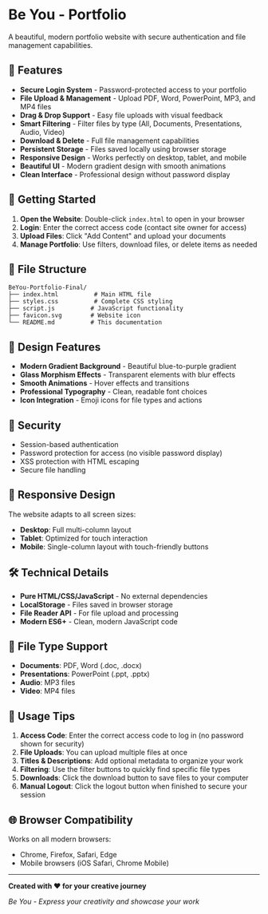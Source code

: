# Be You - Portfolio

A beautiful, modern portfolio website with secure authentication and file management capabilities.

## 🌟 Features

- **Secure Login System** - Password-protected access to your portfolio
- **File Upload & Management** - Upload PDF, Word, PowerPoint, MP3, and MP4 files
- **Drag & Drop Support** - Easy file uploads with visual feedback
- **Smart Filtering** - Filter files by type (All, Documents, Presentations, Audio, Video)
- **Download & Delete** - Full file management capabilities
- **Persistent Storage** - Files saved locally using browser storage
- **Responsive Design** - Works perfectly on desktop, tablet, and mobile
- **Beautiful UI** - Modern gradient design with smooth animations
- **Clean Interface** - Professional design without password display

## 🚀 Getting Started

1. **Open the Website**: Double-click `index.html` to open in your browser
2. **Login**: Enter the correct access code (contact site owner for access)
3. **Upload Files**: Click "Add Content" and upload your documents
4. **Manage Portfolio**: Use filters, download files, or delete items as needed

## 📁 File Structure

```
BeYou-Portfolio-Final/
├── index.html          # Main HTML file
├── styles.css          # Complete CSS styling
├── script.js          # JavaScript functionality
├── favicon.svg        # Website icon
└── README.md          # This documentation
```

## 🎨 Design Features

- **Modern Gradient Background** - Beautiful blue-to-purple gradient
- **Glass Morphism Effects** - Transparent elements with blur effects
- **Smooth Animations** - Hover effects and transitions
- **Professional Typography** - Clean, readable font choices
- **Icon Integration** - Emoji icons for file types and actions

## 🔐 Security

- Session-based authentication
- Password protection for access (no visible password display)
- XSS protection with HTML escaping
- Secure file handling

## 📱 Responsive Design

The website adapts to all screen sizes:
- **Desktop**: Full multi-column layout
- **Tablet**: Optimized for touch interaction
- **Mobile**: Single-column layout with touch-friendly buttons

## 🛠️ Technical Details

- **Pure HTML/CSS/JavaScript** - No external dependencies
- **LocalStorage** - Files saved in browser storage
- **File Reader API** - For file upload and processing
- **Modern ES6+** - Clean, modern JavaScript code

## 🎯 File Type Support

- **Documents**: PDF, Word (.doc, .docx)
- **Presentations**: PowerPoint (.ppt, .pptx)
- **Audio**: MP3 files
- **Video**: MP4 files

## 💫 Usage Tips

1. **Access Code**: Enter the correct access code to log in (no password shown for security)
2. **File Uploads**: You can upload multiple files at once
3. **Titles & Descriptions**: Add optional metadata to organize your work
4. **Filtering**: Use the filter buttons to quickly find specific file types
5. **Downloads**: Click the download button to save files to your computer
6. **Manual Logout**: Click the logout button when finished to secure your session

## 🌐 Browser Compatibility

Works on all modern browsers:
- Chrome, Firefox, Safari, Edge
- Mobile browsers (iOS Safari, Chrome Mobile)

---

**Created with ❤️ for your creative journey**

*Be You - Express your creativity and showcase your work*
